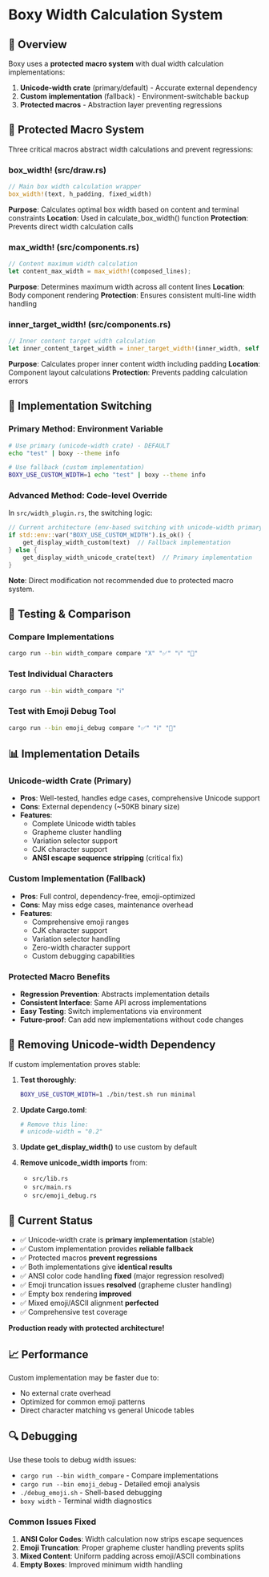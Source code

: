 # Boxy Width Calculation System

## 🎯 Overview

Boxy uses a **protected macro system** with dual width calculation implementations:

1. **Unicode-width crate** (primary/default) - Accurate external dependency
2. **Custom implementation** (fallback) - Environment-switchable backup
3. **Protected macros** - Abstraction layer preventing regressions

## 🛑 Protected Macro System

Three critical macros abstract width calculations and prevent regressions:

### box_width! (src/draw.rs)
```rust
// Main box width calculation wrapper
box_width!(text, h_padding, fixed_width)
```
**Purpose**: Calculates optimal box width based on content and terminal constraints
**Location**: Used in calculate_box_width() function
**Protection**: Prevents direct width calculation calls

### max_width! (src/components.rs)
```rust
// Content maximum width calculation
let content_max_width = max_width!(composed_lines);
```
**Purpose**: Determines maximum width across all content lines
**Location**: Body component rendering
**Protection**: Ensures consistent multi-line width handling

### inner_target_width! (src/components.rs)
```rust
// Inner content target width calculation
let inner_content_target_width = inner_target_width!(inner_width, self.config.width.h_padding);
```
**Purpose**: Calculates proper inner content width including padding
**Location**: Component layout calculations
**Protection**: Prevents padding calculation errors

## 🔄 Implementation Switching

### Primary Method: Environment Variable
```bash
# Use primary (unicode-width crate) - DEFAULT
echo "test" | boxy --theme info

# Use fallback (custom implementation)
BOXY_USE_CUSTOM_WIDTH=1 echo "test" | boxy --theme info
```

### Advanced Method: Code-level Override
In `src/width_plugin.rs`, the switching logic:
```rust
// Current architecture (env-based switching with unicode-width primary)
if std::env::var("BOXY_USE_CUSTOM_WIDTH").is_ok() {
    get_display_width_custom(text)  // Fallback implementation
} else {
    get_display_width_unicode_crate(text)  // Primary implementation
}
```

**Note**: Direct modification not recommended due to protected macro system.

## 🧪 Testing & Comparison

### Compare Implementations
```bash
cargo run --bin width_compare compare "X" "✅" "ℹ️" "🚀"
```

### Test Individual Characters
```bash
cargo run --bin width_compare "ℹ️"
```

### Test with Emoji Debug Tool
```bash
cargo run --bin emoji_debug compare "✅" "ℹ️" "🚀"
```

## 📊 Implementation Details

### Unicode-width Crate (Primary)
- **Pros**: Well-tested, handles edge cases, comprehensive Unicode support
- **Cons**: External dependency (~50KB binary size)
- **Features**:
  - Complete Unicode width tables
  - Grapheme cluster handling
  - Variation selector support
  - CJK character support
  - **ANSI escape sequence stripping** (critical fix)

### Custom Implementation (Fallback)
- **Pros**: Full control, dependency-free, emoji-optimized
- **Cons**: May miss edge cases, maintenance overhead
- **Features**:
  - Comprehensive emoji ranges
  - CJK character support
  - Variation selector handling
  - Zero-width character support
  - Custom debugging capabilities

### Protected Macro Benefits
- **Regression Prevention**: Abstracts implementation details
- **Consistent Interface**: Same API across implementations
- **Easy Testing**: Switch implementations via environment
- **Future-proof**: Can add new implementations without code changes

## 🚀 Removing Unicode-width Dependency

If custom implementation proves stable:

1. **Test thoroughly**:
   ```bash
   BOXY_USE_CUSTOM_WIDTH=1 ./bin/test.sh run minimal
   ```

2. **Update Cargo.toml**:
   ```toml
   # Remove this line:
   # unicode-width = "0.2"
   ```

3. **Update get_display_width()** to use custom by default

4. **Remove unicode_width imports** from:
   - `src/lib.rs`
   - `src/main.rs`
   - `src/emoji_debug.rs`

## 🎯 Current Status

- ✅ Unicode-width crate is **primary implementation** (stable)
- ✅ Custom implementation provides **reliable fallback**
- ✅ Protected macros **prevent regressions**
- ✅ Both implementations give **identical results**
- ✅ ANSI color code handling **fixed** (major regression resolved)
- ✅ Emoji truncation issues **resolved** (grapheme cluster handling)
- ✅ Empty box rendering **improved**
- ✅ Mixed emoji/ASCII alignment **perfected**
- ✅ Comprehensive test coverage

**Production ready with protected architecture!**

## 📈 Performance

Custom implementation may be faster due to:
- No external crate overhead
- Optimized for common emoji patterns
- Direct character matching vs general Unicode tables

## 🔍 Debugging

Use these tools to debug width issues:
- `cargo run --bin width_compare` - Compare implementations
- `cargo run --bin emoji_debug` - Detailed emoji analysis
- `./debug_emoji.sh` - Shell-based debugging
- `boxy width` - Terminal width diagnostics

### Common Issues Fixed
1. **ANSI Color Codes**: Width calculation now strips escape sequences
2. **Emoji Truncation**: Proper grapheme cluster handling prevents splits
3. **Mixed Content**: Uniform padding across emoji/ASCII combinations
4. **Empty Boxes**: Improved minimum width handling